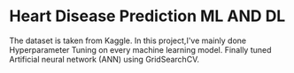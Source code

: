 # Heart Disease Prediction ML AND DL 

The dataset is taken from Kaggle. In this project,I've mainly done Hyperparameter Tuning on every machine learning model. Finally tuned Artificial neural network (ANN) using GridSearchCV.
